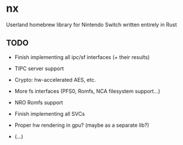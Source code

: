 
# nx

Userland homebrew library for Nintendo Switch written entirely in Rust

## TODO

- Finish implementing all ipc/sf interfaces (+ their results)

- TIPC server support

- Crypto: hw-accelerated AES, etc.

- More fs interfaces (PFS0, Romfs, NCA filesystem support...)

- NRO Romfs support

- Finish implementing all SVCs

- Proper hw rendering in gpu? (maybe as a separate lib?)

- (...)